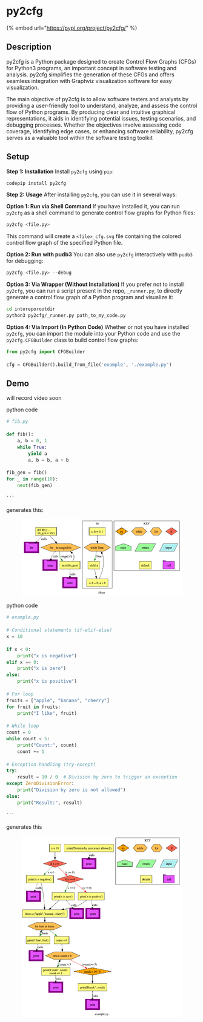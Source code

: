 # py2cfg

{% embed url="https://pypi.org/project/py2cfg/" %}

## Description

py2cfg is a Python package designed to create Control Flow Graphs (CFGs) for Python3 programs, an important concept in software testing and analysis. py2cfg simplifies the generation of these CFGs and offers seamless integration with Graphviz visualization software for easy visualization.

The main objective of py2cfg is to allow software testers and analysts by providing a user-friendly tool to understand, analyze, and assess the control flow of Python programs. By producing clear and intuitive graphical representations, it aids in identifying potential issues, testing scenarios, and debugging processes. Whether the objectives involve assessing code coverage, identifying edge cases, or enhancing software reliability, py2cfg serves as a valuable tool within the software testing toolkit



## Setup

**Step 1: Installation** Install `py2cfg` using `pip`:

```bash
codepip install py2cfg
```

**Step 2: Usage** After installing `py2cfg`, you can use it in several ways:

**Option 1: Run via Shell Command** If you have installed it, you can run `py2cfg` as a shell command to generate control flow graphs for Python files:

```bash
py2cfg <file.py>
```

This command will create a `<file>_cfg.svg` file containing the colored control flow graph of the specified Python file.

**Option 2: Run with pudb3** You can also use `py2cfg` interactively with `pudb3` for debugging:

```bash
py2cfg <file.py> --debug
```

**Option 3: Via Wrapper (Without Installation)** If you prefer not to install `py2cfg`, you can run a script present in the repo, `_runner.py`, to directly generate a control flow graph of a Python program and visualize it:

```bash
cd intoreporootdir
python3 py2cfg/_runner.py path_to_my_code.py
```

**Option 4: Via Import (In  Python Code)** Whether or not you have installed `py2cfg`, you can import the module into your Python code and use the `py2cfg.CFGBuilder` class to build control flow graphs:

```python
from py2cfg import CFGBuilder

cfg = CFGBuilder().build_from_file('example', './example.py')
```



## Demo

will record video soon



python code

````python
# fib.py

def fib():
    a, b = 0, 1
    while True:
        yield a
        a, b = b, a + b

fib_gen = fib()
for _ in range(10):
    next(fib_gen)

```
````

generates this:

<figure><img src="../../.gitbook/assets/image (1).png" alt=""><figcaption></figcaption></figure>



python code

````python
# example.py

# Conditional statements (if-elif-else)
x = 10

if x < 0:
    print("x is negative")
elif x == 0:
    print("x is zero")
else:
    print("x is positive")

# For loop
fruits = ["apple", "banana", "cherry"]
for fruit in fruits:
    print("I like", fruit)

# While loop
count = 0
while count < 5:
    print("Count:", count)
    count += 1

# Exception handling (try-except)
try:
    result = 10 / 0  # Division by zero to trigger an exception
except ZeroDivisionError:
    print("Division by zero is not allowed")
else:
    print("Result:", result)

```
````



generates this

<figure><img src="../../.gitbook/assets/image.png" alt=""><figcaption></figcaption></figure>
